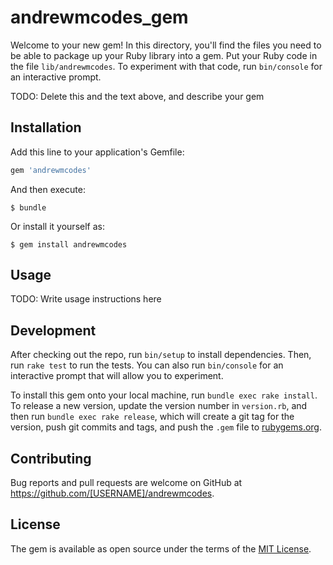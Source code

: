 # andrewmcodes_gem

Welcome to your new gem! In this directory, you'll find the files you need to be able to package up your Ruby library into a gem. Put your Ruby code in the file `lib/andrewmcodes`. To experiment with that code, run `bin/console` for an interactive prompt.

TODO: Delete this and the text above, and describe your gem

## Installation

Add this line to your application's Gemfile:

```ruby
gem 'andrewmcodes'
```

And then execute:

    $ bundle

Or install it yourself as:

    $ gem install andrewmcodes

## Usage

TODO: Write usage instructions here

## Development

After checking out the repo, run `bin/setup` to install dependencies. Then, run `rake test` to run the tests. You can also run `bin/console` for an interactive prompt that will allow you to experiment.

To install this gem onto your local machine, run `bundle exec rake install`. To release a new version, update the version number in `version.rb`, and then run `bundle exec rake release`, which will create a git tag for the version, push git commits and tags, and push the `.gem` file to [rubygems.org](https://rubygems.org).

## Contributing

Bug reports and pull requests are welcome on GitHub at https://github.com/[USERNAME]/andrewmcodes.

## License

The gem is available as open source under the terms of the [MIT License](https://opensource.org/licenses/MIT).
